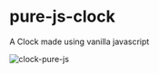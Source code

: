 # pure-js-clock
A Clock made using vanilla javascript

![clock-pure-js](https://user-images.githubusercontent.com/57298934/119338314-7ac49600-bcad-11eb-977d-0c938426ce2b.PNG)
